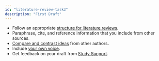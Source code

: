 ```yaml
---
id: "literature-review-task3"
description: "First Draft"
---
```


- Follow an appropriate [structure for literature reviews](https://learninglab.rmit.edu.au/assessments/literature-reviews/literature-review-structure/).
- Paraphrase, cite, and reference information that you include from other sources.
- [Compare and contrast ideas](https://learninglab.rmit.edu.au/assessments/literature-reviews/) from other authors.
- Include [your own voice](https://learninglab.rmit.edu.au/assessments/literature-reviews/your-voice/).
- Get feedback on your draft from [Study Support](https://www.rmit.edu.au/students/support-services/study-support).


